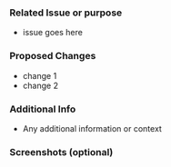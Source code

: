 ### Related Issue or purpose 
- issue goes here

### Proposed Changes
- change 1 
- change 2 

### Additional Info 
- Any additional information or context 

### Screenshots (optional)
